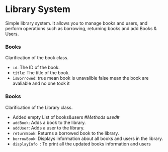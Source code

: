 # Library System

Simple library system. It allows you to manage books and users, and perform operations such as borrowing, returning books and add Books & Users.

### Books

Clarification of the book class.

- `id`: The ID of the book.
- `title`: The title of the book.
- `isBorrowed`: true mean book is unavalible false mean the book are avaliable and no one took it

### Books

Clarification of the Library class.

- Added empty List of books&users
               #*Methods used*#          
- `addBook`:  Adds a book to the library.
- `addUser`:  Adds a user to the library.
- `returnBook`: Returns a borrowed book to the library.
- `borrowBook`:  Displays information about all books and users in the library.
- `displayInfo `: To print all the updated books information and users
